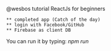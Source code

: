 
 @wesbos tutorial ReactJs for beginners 
    
    ** completed app (Catch of the day)
    ** login with Facebook/GitHub
    ** Firebase as client DB

You can run it by typing: <i>npm run</i>